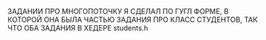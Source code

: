ЗАДАНИИ ПРО МНОГОПОТОЧКУ Я СДЕЛАЛ ПО ГУГЛ ФОРМЕ, В КОТОРОЙ ОНА БЫЛА ЧАСТЬЮ ЗАДАНИЯ ПРО КЛАСС СТУДЕНТОВ, ТАК ЧТО ОБА ЗАДАНИЯ В ХЕДЕРЕ students.h
